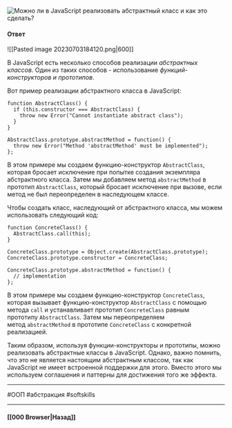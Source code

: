![Можно ли в JavaScript реализовать абстрактный класс и как это сделать?](https://youtu.be/Sw4BlFLj2dg?t=31)

#### Ответ

![[Pasted image 20230703184120.png|600]]

В JavaScript есть несколько способов реализации *абстрактных классов*. Один из таких способов - использование *функций-конструкторов и прототипов*.

Вот пример реализации абстрактного класса в JavaScript:

```
function AbstractClass() {
  if (this.constructor === AbstractClass) {
    throw new Error("Cannot instantiate abstract class");
  }
}

AbstractClass.prototype.abstractMethod = function() {
  throw new Error("Method 'abstractMethod' must be implemented");
};
```

В этом примере мы создаем функцию-конструктор `AbstractClass`, которая бросает исключение при попытке создания экземпляра абстрактного класса. Затем мы добавляем метод `abstractMethod` в прототип `AbstractClass`, который бросает исключение при вызове, если метод не был переопределен в наследующем классе.

Чтобы создать класс, наследующий от абстрактного класса, мы можем использовать следующий код:

```
function ConcreteClass() {
  AbstractClass.call(this);
}

ConcreteClass.prototype = Object.create(AbstractClass.prototype);
ConcreteClass.prototype.constructor = ConcreteClass;

ConcreteClass.prototype.abstractMethod = function() {
  // implementation
};
```

В этом примере мы создаем функцию-конструктор `ConcreteClass`, которая вызывает функцию-конструктор `AbstractClass` с помощью метода `call` и устанавливает прототип `ConcreteClass` равным прототипу `AbstractClass`. Затем мы переопределяем метод `abstractMethod` в прототипе `ConcreteClass` с конкретной реализацией.

Таким образом, используя функции-конструкторы и прототипы, можно реализовать абстрактные классы в JavaScript. Однако, важно помнить, что это не является настоящим абстрактным классом, так как JavaScript не имеет встроенной поддержки для этого. Вместо этого мы используем соглашения и паттерны для достижения того же эффекта.

___
#ООП #абстракция #softskills 

___

#### [[000 Browser|Назад]]